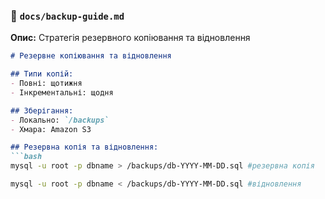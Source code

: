 ### 💾 `docs/backup-guide.md`

**Опис:** Стратегія резервного копіювання та відновлення

```md
# Резервне копіювання та відновлення

## Типи копій:
- Повні: щотижня
- Інкрементальні: щодня

## Зберігання:
- Локально: `/backups`
- Хмара: Amazon S3

## Резервна копія та відновлення:
```bash
mysql -u root -p dbname > /backups/db-YYYY-MM-DD.sql #резервна копія

mysql -u root -p dbname < /backups/db-YYYY-MM-DD.sql #відновлення